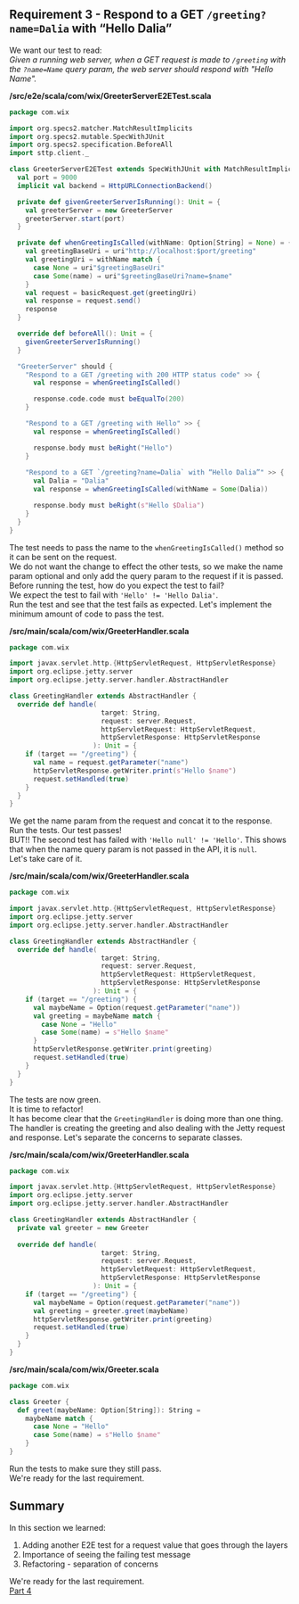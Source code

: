 ## Requirement 3 - Respond to a GET `/greeting?name=Dalia` with “Hello Dalia”
We want our test to read:  
_Given a running web server, when a GET request is made to `/greeting` with the `?name=Name` query param, the web server should respond with "Hello Name"._ 

**/src/e2e/scala/com/wix/GreeterServerE2ETest.scala**
```scala
package com.wix

import org.specs2.matcher.MatchResultImplicits
import org.specs2.mutable.SpecWithJUnit
import org.specs2.specification.BeforeAll
import sttp.client._

class GreeterServerE2ETest extends SpecWithJUnit with MatchResultImplicits with BeforeAll {
  val port = 9000
  implicit val backend = HttpURLConnectionBackend()

  private def givenGreeterServerIsRunning(): Unit = {
    val greeterServer = new GreeterServer
    greeterServer.start(port)
  }

  private def whenGreetingIsCalled(withName: Option[String] = None) = {
    val greetingBaseUri = uri"http://localhost:$port/greeting"
    val greetingUri = withName match {
      case None ⇒ uri"$greetingBaseUri"
      case Some(name) ⇒ uri"$greetingBaseUri?name=$name"
    }
    val request = basicRequest.get(greetingUri)
    val response = request.send()
    response
  }

  override def beforeAll(): Unit = {
    givenGreeterServerIsRunning()
  }

  "GreeterServer" should {
    "Respond to a GET /greeting with 200 HTTP status code" >> {
      val response = whenGreetingIsCalled()

      response.code.code must beEqualTo(200)
    }

    "Respond to a GET /greeting with Hello" >> {
      val response = whenGreetingIsCalled()

      response.body must beRight("Hello")
    }
    
    "Respond to a GET `/greeting?name=Dalia` with “Hello Dalia”" >> {
      val Dalia = "Dalia"
      val response = whenGreetingIsCalled(withName = Some(Dalia))

      response.body must beRight(s"Hello $Dalia")
    }
  }
}
```
The test needs to pass the name to the `whenGreetingIsCalled()` method so it can be sent on the request.  
We do not want the change to effect the other tests, so we make the name param optional and only add the query param to the request if it is passed.  
Before running the test, how do you expect the test to fail?  
We expect the test to fail with `'Hello' != 'Hello Dalia'`.  
Run the test and see that the test fails as expected. Let's implement the minimum amount of code to pass the test.  

**/src/main/scala/com/wix/GreeterHandler.scala**
```scala
package com.wix

import javax.servlet.http.{HttpServletRequest, HttpServletResponse}
import org.eclipse.jetty.server
import org.eclipse.jetty.server.handler.AbstractHandler

class GreetingHandler extends AbstractHandler {
  override def handle(
                       target: String,
                       request: server.Request,
                       httpServletRequest: HttpServletRequest,
                       httpServletResponse: HttpServletResponse
                     ): Unit = {
    if (target == "/greeting") {
      val name = request.getParameter("name")
      httpServletResponse.getWriter.print(s"Hello $name")
      request.setHandled(true)
    }
  }
}
```
We get the name param from the request and concat it to the response.  
Run the tests. Our test passes!  
BUT!! The second test has failed with `'Hello null' != 'Hello'`. This shows that when the name query param is not passed in the API, it is `null`.  
Let's take care of it.  

**/src/main/scala/com/wix/GreeterHandler.scala**
```scala
package com.wix

import javax.servlet.http.{HttpServletRequest, HttpServletResponse}
import org.eclipse.jetty.server
import org.eclipse.jetty.server.handler.AbstractHandler

class GreetingHandler extends AbstractHandler {
  override def handle(
                       target: String,
                       request: server.Request,
                       httpServletRequest: HttpServletRequest,
                       httpServletResponse: HttpServletResponse
                     ): Unit = {
    if (target == "/greeting") {
      val maybeName = Option(request.getParameter("name"))
      val greeting = maybeName match {
        case None ⇒ "Hello"
        case Some(name) ⇒ s"Hello $name"
      }
      httpServletResponse.getWriter.print(greeting)
      request.setHandled(true)
    }
  }
}
```
The tests are now green.  
It is time to refactor!  
It has become clear that the `GreetingHandler` is doing more than one thing. The handler is creating the greeting and also dealing with the Jetty request and response. Let's separate the concerns to separate classes.  

**/src/main/scala/com/wix/GreeterHandler.scala**
```scala
package com.wix

import javax.servlet.http.{HttpServletRequest, HttpServletResponse}
import org.eclipse.jetty.server
import org.eclipse.jetty.server.handler.AbstractHandler

class GreetingHandler extends AbstractHandler {
  private val greeter = new Greeter
  
  override def handle(
                       target: String,
                       request: server.Request,
                       httpServletRequest: HttpServletRequest,
                       httpServletResponse: HttpServletResponse
                     ): Unit = {
    if (target == "/greeting") {
      val maybeName = Option(request.getParameter("name"))
      val greeting = greeter.greet(maybeName)
      httpServletResponse.getWriter.print(greeting)
      request.setHandled(true)
    }
  }
}
```

**/src/main/scala/com/wix/Greeter.scala**
```scala
package com.wix

class Greeter {
  def greet(maybeName: Option[String]): String =
    maybeName match {
      case None ⇒ "Hello"
      case Some(name) ⇒ s"Hello $name"
    }
}
```
Run the tests to make sure they still pass.  
We're ready for the last requirement.  

## Summary
In this section we learned:  
1. Adding another E2E test for a request value that goes through the layers
2. Importance of seeing the failing test message
3. Refactoring - separation of concerns

We're ready for the last requirement.  
[Part 4](./part-4.md)